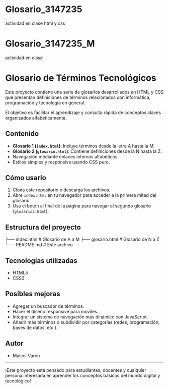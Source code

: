 # Glosario_3147235
actividad en clase html y css 

# Glosario_3147235_M
actividad en clase 

# Glosario de Términos Tecnológicos

Este proyecto contiene una serie de glosarios desarrollados en HTML y CSS que presentan definiciones de términos relacionados con informática, programación y tecnología en general. 

El objetivo es facilitar el aprendizaje y consulta rápida de conceptos claves organizados alfabéticamente.

##  Contenido

- **Glosario 1 (`index.html`)**: Incluye términos desde la letra A hasta la M.
- **Glosario 2 (`glosario.html`)**: Contiene definiciones desde la N hasta la Z.
- Navegación mediante enlaces internos alfabéticos.
- Estilos simples y responsive usando CSS puro.

##  Cómo usarlo

1. Clona este repositorio o descarga los archivos.
2. Abre `index.html` en tu navegador para acceder a la primera mitad del glosario.
3. Usa el botón al final de la página para navegar al segundo glosario (`glosario2.html`).

##  Estructura del proyecto

├── index.html # Glosario de A a M
├── glosario.html # Glosario de N a Z
└── README.md # Este archivo


##  Tecnologías utilizadas

- HTML5
- CSS3

## Posibles mejoras

- Agregar un buscador de términos.
- Hacer el diseño responsive para móviles.
- Integrar un sistema de navegación más dinámico con JavaScript.
- Añadir más términos o subdividir por categorías (redes, programación, bases de datos, etc.).

## Autor

- Maicol Varón  

---

¡Este proyecto está pensado para estudiantes, docentes y cualquier persona interesada en aprender los conceptos básicos del mundo digital y tecnológico!


